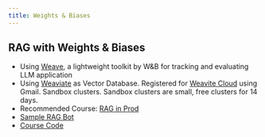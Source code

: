 ```yaml
---
title: Weights & Biases
---
```


## RAG with Weights & Biases

- Using [Weave](https://weave-docs.wandb.ai/), a lightweight toolkit by W&B for tracking and evaluating LLM application
- Using [Weaviate](https://weaviate.io/developers/weaviate) as Vector Database. Registered for [Weavite Cloud](https://console.weaviate.cloud/) using Gmail. Sandbox clusters. Sandbox clusters are small, free clusters for 14 days.
- Recommended Course: [RAG in Prod](https://www.wandb.courses/courses/take/rag-in-production)
- [Sample RAG Bot](https://github.com/wandb/wandbot)
- [Course Code](https://github.com/wandb/edu/tree/main/rag-advanced/resources)